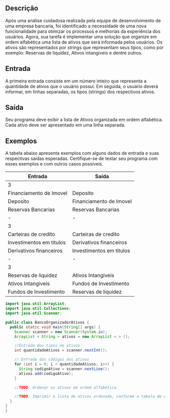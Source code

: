 ## Descrição

Após uma análise cuidadosa realizada pela equipe de desenvolvimento de uma empresa bancaria, foi identificado a
necessidade de uma nova funcionalidade para otimizar os processos e melhorias da experiência dos usuários. Agora, sua
tarefa é implementar uma solução que organize em ordem alfabética uma lista de ativos que será informada pelos usuários.
Os ativos são representados por strings que representam seus tipos, como por exemplo: Reservas de liquidez, Ativos
intangiveis e dentre outros.

## Entrada

A primeira entrada consiste em um número inteiro que representa a  quantidade de ativos que o usuário possui. Em
seguida, o usuário deverá  informar, em linhas separadas, os tipos (strings) dos respectivos ativos.

## Saída

Seu programa deve exibir a lista de Ativos organizada em ordem alfabética. Cada ativo deve ser apresentado em uma linha
separada.

## Exemplos

A tabela abaixo apresenta exemplos com alguns dados de entrada e suas respectivas saídas esperadas. Certifique-se de
testar seu programa com esses exemplos e com outros casos possíveis.

| Entrada                  | Saída                    |
|--------------------------|--------------------------|
| 3                        |                          |
| Financiamento de Imovel  | Deposito                 |
| Deposito                 | Financiamento de Imovel  |
| Reservas Bancarias       | Reservas Bancarias       |
| -                        | -                        |
| 3                        |                          |
| Carteiras de credito     | Carteiras de credito     |
| Investimentos em titulos | Derivativos financeiros  |
| Derivativos financeiros  | Investimentos em titulos |
| -                        | -                        |
| 3                        |                          |
| Reservas de liquidez     | Ativos Intangiveis       |
| Ativos Intangiveis       | Fundos de Investimento   |
| Fundos de Investimento   | Reservas de liquidez     |

```java
import java.util.ArrayList;
import java.util.Collections;
import java.util.Scanner;

public class BancoOrganizadorAtivos {
  public static void main(String[] args) {
    Scanner scanner = new Scanner(System.in);
    ArrayList < String > ativos = new ArrayList < > ();

    //Entrada dos tipos de ativos
    int quantidadeAtivos = scanner.nextInt();

    // Entrada dos códigos dos ativos
    for (int i = 0; i < quantidadeAtivos; i++) {
      String codigoAtivo = scanner.nextLine();
      ativos.add(codigoAtivo);
    }

    //TODO: Ordenar os ativos em ordem alfabética.

    //TODO: Imprimir a lista de ativos ordenada, conforme a tabela de exemplos.
  }
}
}
```